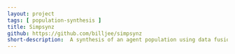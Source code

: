 ```yaml
---
layout: project
tags: [ population-synthesis ]
title: Simpsynz
github: https://github.com/billjee/simpsynz
short-description:  A synthesis of an agent population using data fusion techniques.
---
```

